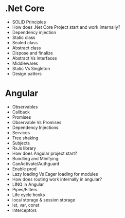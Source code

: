 # .Net Core

- SOLID Principles 
- How does .Net Core Project start and work internally?
- Dependency injection
- Static class
- Sealed class
- Abstract class
- Dispose and finalize 
- Abstract Vs Interfaces
- Middlewares
- Static Vs Singleton
- Design patters



# Angular

- Observables
- Callback
- Promises
- Observable Vs Promises
- Dependency Injections
- Services 
- Tree shaking
- Subjects 
- RxJs library 
- How does Angular project start?
- Bundling and Minifying
- CanActivate/Authguard 
- Enable prod 
- Lazy loading Vs Eager loading for modules 
- How does routing work internally in angular?
- LINQ in Angular 
- Pipes/Filters
- Life cycle hooks 
- local storage & session storage
- let, var, const 
- Interceptors

